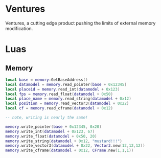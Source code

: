 # Ventures
Ventures, a cutting edge product pushing the limits of external memory modification.

# Luas
## Memory
```lua
local base = memory:GetBaseAddress()
local datamodel = memory.read_pointer(base + 0x12345)
local placeid = memory.read_int(datamodel + 0x123)
local fps = memory.read_float(datamodel + 0x50)
local place_name = memory.read_string(datamodel + 0x12)
local position = memory.read_vector3(datamodel + 0x22)
local cf = memory.read_cframe(datamodel + 0x12)

-- note, writing is nearly the same!

memory.write_pointer(base + 0x12345, 0x20)
memory.write_int(datamodel + 0x123, 67)
memory.write_float(datamodel + 0x50, 20)
memory.write_string(datamodel + 0x12, "mustard!!!")
memory.write_vector3(datamodel + 0x22, Vector3.new(12,12,12))
memory.write_cframe(datamodel + 0x12, CFrame.new(1,1,1))
```

